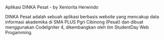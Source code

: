 Aplikasi DINKA Pesat - by Xeniorita Herwindo

DINKA Pesat adalah sebuah aplikasi berbasis website yang mencakup data informasi akademika di SMA PLUS Pgri Cibinong (Pesat) dan dibuat menggunakan CodeIgniter 4, dikembangkan oleh tim StudentDay Web Progamming. 